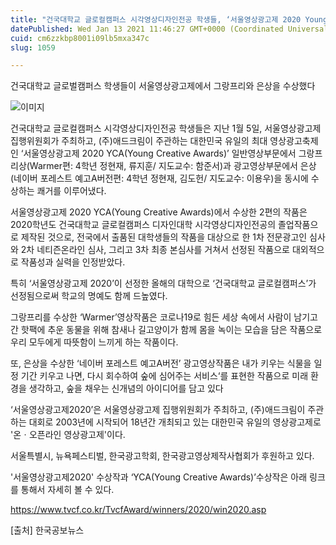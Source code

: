 ```yaml
---
title: "건국대학교 글로컬캠퍼스 시각영상디자인전공 학생들, ‘서울영상광고제 2020 Young Creative Awards’ 그랑프리 & 은상 수상"
datePublished: Wed Jan 13 2021 11:46:27 GMT+0000 (Coordinated Universal Time)
cuid: cm6zzkbp8001i09lb5mxa347c
slug: 1059

---
```



건국대학교 글로벌캠퍼스 학생들이 서울영상광고제에서 그랑프리와 은상을 수상했다

![이미지](https://cdn.hashnode.com/res/hashnode/image/upload/v1739248353501/c51f52ac-fee8-43c1-a7e0-a78607fa12f4.jpeg)

건국대학교 글로컬캠퍼스 시각영상디자인전공 학생들은 지난 1월 5일, 서울영상광고제 집행위원회가 주최하고, (주)애드크림이 주관하는 대한민국 유일의 최대 영상광고축제인 ‘서울영상광고제 2020 YCA(Young Creative Awards)’ 일반영상부문에서 그랑프리상(Warmer편: 4학년 정현재, 류지훈/ 지도교수: 함준서)과 광고영상부문에서 은상(네이버 포레스트 예고A버전편: 4학년 정현재, 김도헌/ 지도교수: 이용우)을 동시에 수상하는 쾌거를 이루어냈다.

서울영상광고제 2020 YCA(Young Creative Awards)에서 수상한 2편의 작품은 2020학년도 건국대학교 글로컬캠퍼스 디자인대학 시각영상디자인전공의 졸업작품으로 제작된 것으로, 전국에서 출품된 대학생들의 작품을 대상으로 한 1차 전문광고인 심사와 2차 네티즌온라인 심사, 그리고 3차 최종 본심사를 거쳐서 선정된 작품으로 대외적으로 작품성과 실력을 인정받았다.

특히 ‘서울영상광고제 2020’이 선정한 올해의 대학으로 ‘건국대학교 글로컬캠퍼스’가 선정됨으로써 학교의 명예도 함께 드높였다.

그랑프리를 수상한 ‘Warmer’영상작품은 코로나19로 힘든 세상 속에서 사람이 남기고 간 핫팩에 추운 동물을 위해 참새나 길고양이가 함께 몸을 녹이는 모습을 담은 작품으로 우리 모두에게 따뜻함이 느끼게 하는 작품이다.

또, 은상을 수상한 ‘네이버 포레스트 예고A버전’ 광고영상작품은 내가 키우는 식물을 일정 기간 키우고 나면, 다시 회수하여 숲에 심어주는 서비스‘를 표현한 작품으로 미래 환경을 생각하고, 숲을 채우는 신개념의 아이디어를 담고 있다

‘서울영상광고제2020’은 서울영상광고제 집행위원회가 주최하고, (주)애드크림이 주관하는 대회로 2003년에 시작되어 18년간 개최되고 있는 대한민국 유일의 영상광고제로 '온ㆍ오픈라인 영상광고제'이다.

서울특별시, 뉴욕페스티벌, 한국광고학회, 한국광고영상제작사협회가 후원하고 있다.

'서울영상광고제2020' 수상작과 ‘YCA(Young Creative Awards)’수상작은 아래 링크를 통해서 자세히 볼 수 있다.

https://www.tvcf.co.kr/TvcfAward/winners/2020/win2020.asp

[출처] 한국공보뉴스